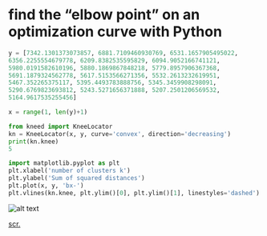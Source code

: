 # find the “elbow point” on an optimization curve with Python

```python
y = [7342.1301373073857, 6881.7109460930769, 6531.1657905495022,  
6356.2255554679778, 6209.8382535595829, 6094.9052166741121, 
5980.0191582610196, 5880.1869867848218, 5779.8957906367368, 
5691.1879324562778, 5617.5153566271356, 5532.2613232619951, 
5467.352265375117, 5395.4493783888756, 5345.3459908298091, 
5290.6769823693812, 5243.5271656371888, 5207.2501206569532, 
5164.9617535255456]

x = range(1, len(y)+1)

from kneed import KneeLocator
kn = KneeLocator(x, y, curve='convex', direction='decreasing')
print(kn.knee)
5

import matplotlib.pyplot as plt
plt.xlabel('number of clusters k')
plt.ylabel('Sum of squared distances')
plt.plot(x, y, 'bx-')
plt.vlines(kn.knee, plt.ylim()[0], plt.ylim()[1], linestyles='dashed')
```

![alt text](https://github.com/timeseries-at-ytg/stackoverflow/raw/master/images/XhP1x.png)

[scr.](https://stackoverflow.com/questions/51762514/find-the-elbow-point-on-an-optimization-curve-with-python)
